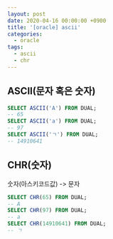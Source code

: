 ```yaml
---
layout: post
date: 2020-04-16 00:00:00 +0900
title: '[oracle] ascii'
categories:
  - oracle
tags:
  - ascii
  - chr
---
```


## ASCII(문자 혹은 숫자)

```sql
SELECT ASCII('A') FROM DUAL;
-- 65
SELECT ASCII('a') FROM DUAL;
-- 97
SELECT ASCII('ㄱ') FROM DUAL;
-- 14910641
```

## CHR(숫자)
숫자(아스키코드값) -> 문자

```sql
SELECT CHR(65) FROM DUAL;
-- A
SELECT CHR(97) FROM DUAL;
-- a
SELECT CHR(14910641) FROM DUAL;
-- ㄱ
```
